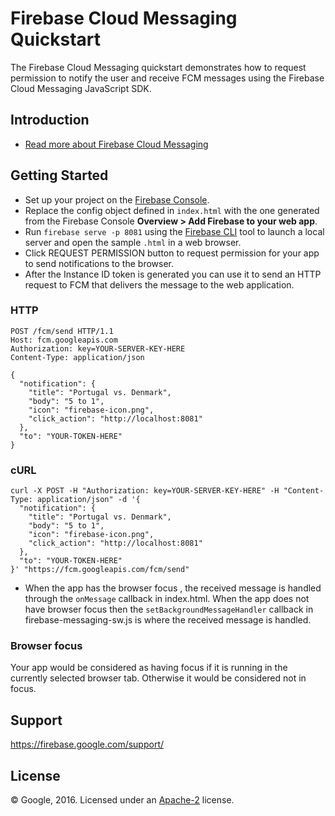 Firebase Cloud Messaging Quickstart
===================================

The Firebase Cloud Messaging quickstart demonstrates how to request permission
to notify the user and receive FCM messages using the Firebase Cloud Messaging
JavaScript SDK.

Introduction
------------

- [Read more about Firebase Cloud Messaging](https://firebase.google.com/docs/cloud-messaging/)

Getting Started
---------------

- Set up your project on the [Firebase Console](https://console.firebase.google.com).
- Replace the config object defined in `index.html` with the one generated from
  the Firebase Console **Overview > Add Firebase to your web app**.
- Run `firebase serve -p 8081` using the [Firebase CLI](https://firebase.google.com/docs/cli/)
  tool to launch a local server and open the sample `.html` in a web browser.
- Click REQUEST PERMISSION button to request permission for your app to send
  notifications to the browser.
- After the Instance ID token is generated you can use it to send an HTTP request
  to FCM that delivers the message to the web application.
### HTTP
```
POST /fcm/send HTTP/1.1
Host: fcm.googleapis.com
Authorization: key=YOUR-SERVER-KEY-HERE
Content-Type: application/json

{
  "notification": {
    "title": "Portugal vs. Denmark",
    "body": "5 to 1",
    "icon": "firebase-icon.png",
    "click_action": "http://localhost:8081"
  },
  "to": "YOUR-TOKEN-HERE"
}
```
### cURL
```
curl -X POST -H "Authorization: key=YOUR-SERVER-KEY-HERE" -H "Content-Type: application/json" -d '{
  "notification": {
    "title": "Portugal vs. Denmark",
    "body": "5 to 1",
    "icon": "firebase-icon.png",
    "click_action": "http://localhost:8081"
  },
  "to": "YOUR-TOKEN-HERE"
}' "https://fcm.googleapis.com/fcm/send"
```
- When the app has the browser focus , the received message is handled through
  the `onMessage` callback in index.html. When the app does not have browser
  focus then the `setBackgroundMessageHandler` callback in firebase-messaging-sw.js
  is where the received message is handled.

### Browser focus
Your app would be considered as having focus if it is running in the currently
selected browser tab. Otherwise it would be considered not in focus.

Support
-------

https://firebase.google.com/support/

License
-------

© Google, 2016. Licensed under an [Apache-2](../LICENSE) license.
